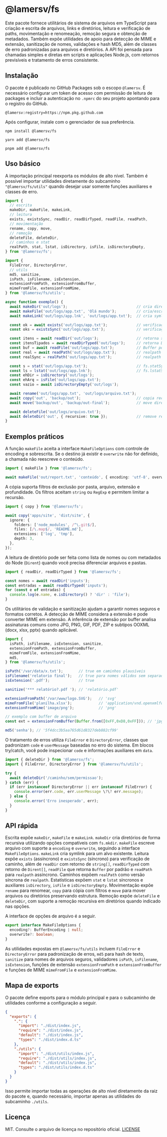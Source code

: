 # @lamersv/fs

Este pacote fornece utilitários de sistema de arquivos em TypeScript para criação e escrita de arquivos, links e diretórios, leitura e verificação de paths, movimentação e renomeação, remoção segura e obtenção de metadados. Também expõe utilidades de apoio para detecção de MIME e extensão, sanitização de nomes, validações e hash MD5, além de classes de erro padronizadas para arquivos e diretórios. A API foi pensada para chamadas simples e diretas em scripts e aplicações Node.js, com retornos previsíveis e tratamento de erros consistente.

## Instalação

O pacote é publicado no GitHub Packages sob o escopo `@lamersv`. É necessário configurar um token de acesso com permissão de leitura de packages e incluir a autenticação no `.npmrc` do seu projeto apontando para o registro do GitHub.

```
@lamersv:registry=https://npm.pkg.github.com
```

Após configurar, instale com o gerenciador de sua preferência.

```
npm install @lamersv/fs
```

```
yarn add @lamersv/fs
```

```
pnpm add @lamersv/fs
```

## Uso básico

A importação principal reexporta os módulos de alto nível. Também é possível importar utilidades diretamente do subcaminho `"@lamersv/fs/utils"` quando desejar usar somente funções auxiliares e classes de erro.

```ts
import {
  // escrita
  makeDir, makeFile, makeLink,
  // leitura
  exists, existsSync, readDir, readDirTyped, readFile, readPath,
  // movimentação
  rename, copy, move,
  // remoção
  deleteFile, deleteDir,
  // caminhos e stat
  realPath, stat, lstat, isDirectory, isFile, isDirectoryEmpty,
} from '@lamersv/fs';

import {
  FileError, DirectoryError,
  // utils
  md5, sanitize,
  isPath, isFilename, isExtension,
  extensionFromPath, extensionFromBuffer,
  mimeFromFile, extensionFromMime,
} from '@lamersv/fs/utils';

async function exemplo() {
  await makeDir('out/logs');                               // cria diretório (recursivo)
  await makeFile('out/logs/app.txt', 'Olá mundo');         // cria/escreve arquivo
  await makeLink('out/logs/app.lnk', 'out/logs/app.txt');  // cria symlink

  const ok = await exists('out/logs/app.txt');             // verificação assíncrona
  const oks = existsSync('out/logs/app.txt');              // verificação síncrona

  const itens = await readDir('out/logs');                 // retorna string[]
  const itensTipados = await readDirTyped('out/logs');     // retorna Dirent[]
  const buf = await readFile('out/logs/app.txt');          // Buffer por padrão
  const real = await readPath('out/logs/app.txt');         // realpath assíncrono
  const realSync = realPath('out/logs/app.txt');           // realpath síncrono

  const s = stat('out/logs/app.txt');                      // fs.statSync com tratamento
  const ls = lstat('out/logs/app.lnk');                    // fs.lstatSync
  const ehDir = isDirectory('out/logs');
  const ehArq = isFile('out/logs/app.txt');
  const vazio = await isDirectoryEmpty('out/logs');

  await rename('out/logs/app.txt', 'out/logs/arquivo.txt');
  await copy('out', 'backup/out');                         // copia recursiva
  await move('backup/out', 'backup/out-final');            // move diretórios/arquivos

  await deleteFile('out/logs/arquivo.txt');
  await deleteDir('out', { recursive: true });             // remove recursivamente
}
```

## Exemplos práticos

A função `makeFile` aceita a interface `MakeFileOptions` com controle de encoding e sobrescrita. Se o destino já existir e `overwrite` não for definido, a chamada não reescreve o conteúdo.

```ts
import { makeFile } from '@lamersv/fs';

await makeFile('out/report.txt', 'conteúdo', { encoding: 'utf-8', overwrite: true });
```

A cópia suporta filtros de exclusão por pasta, arquivo, extensão e profundidade. Os filtros aceitam `string` ou `RegExp` e permitem limitar a recursão.

```ts
import { copy } from '@lamersv/fs';

await copy('apps/site', 'dist/site', {
  ignore: {
    folders: ['node_modules', /^\.git$/],
    files: [/\.map$/, 'README.md'],
    extensions: ['log', 'tmp'],
    depth: 3,
  },
});
```

A leitura de diretório pode ser feita como lista de nomes ou com metadados do Node (`Dirent`) quando você precisa diferenciar arquivos e pastas.

```ts
import { readDir, readDirTyped } from '@lamersv/fs';

const nomes = await readDir('inputs');
const entradas = await readDirTyped('inputs');
for (const e of entradas) {
  console.log(e.name, e.isDirectory() ? 'dir' : 'file');
}
```

Os utilitários de validação e sanitização ajudam a garantir nomes seguros e formatos corretos. A detecção de MIME considera a extensão e pode converter MIME em extensão. A inferência de extensão por buffer analisa assinaturas comuns como JPG, PNG, GIF, PDF, ZIP e subtipos OOXML (docx, xlsx, pptx) quando aplicável.

```ts
import {
  isPath, isFilename, isExtension, sanitize,
  extensionFromPath, extensionFromBuffer,
  mimeFromFile, extensionFromMime,
  md5,
} from '@lamersv/fs/utils';

isPath('/var/data/x.txt');       // true em caminhos plausíveis
isFilename('relatorio final');   // true para nomes válidos sem separadores
isExtension('.pdf');             // true

sanitize('*** relatório?.pdf '); // 'relatório.pdf'

extensionFromPath('/var/www/logo.SVG');   // 'svg'
mimeFromFile('planilha.xlsx');            // 'application/vnd.openxmlformats-officedocument.spreadsheetml.sheet'
extensionFromMime('image/png');           // 'png'

// exemplo com buffer de arquivo
const ext = extensionFromBuffer(Buffer.from([0xFF,0xD8,0xFF])); // 'jpg' para assinatura JPEG

md5('senha'); // '5f4dcc3b5aa765d61d8327deb882cf99'
```

O tratamento de erros utiliza `FileError` e `DirectoryError`, classes que padronizam `code` e `userMessage` baseadas no erro do sistema. Em blocos try/catch, você pode inspecionar `code` e informações auxiliares em `data`.

```ts
import { deleteDir } from '@lamersv/fs';
import { FileError, DirectoryError } from '@lamersv/fs/utils';

try {
  await deleteDir('/caminho/sem/permissao');
} catch (err) {
  if (err instanceof DirectoryError || err instanceof FileError) {
    console.error(err.code, err.userMessage \?\? err.message);
  } else {
    console.error('Erro inesperado', err);
  }
}
```

## API rápida

Escrita expõe `makeDir`, `makeFile` e `makeLink`. `makeDir` cria diretórios de forma recursiva utilizando opções compatíveis com `fs.mkdir`. `makeFile` escreve arquivo com suporte a `encoding` e `overwrite`, seguindo a interface `MakeFileOptions`. `makeLink` cria symlink para um alvo existente. Leitura expõe `exists` (assíncrono) e `existsSync` (síncrono) para verificação de caminho, além de `readDir` com retorno de `string[]`, `readDirTyped` com retorno de `Dirent[]`, `readFile` que retorna `Buffer` por padrão e `readPath` para `realpath` assíncrono. Caminhos expõem `realPath` como versão síncrona de `realpath`. Estatísticas expõem `stat` e `lstat` síncronos e auxiliares `isDirectory`, `isFile` e `isDirectoryEmpty`. Movimentação expõe `rename` para renomear, `copy` para cópia com filtros e `move` para mover arquivos ou diretórios preservando estrutura. Remoção expõe `deleteFile` e `deleteDir`, com suporte a remoção recursiva em diretórios quando indicado nas opções.

A interface de opções de arquivo é a seguir.

```ts
export interface MakeFileOptions {
  encoding?: BufferEncoding | null;
  overwrite?: boolean;
}
```

As utilidades expostas em `@lamersv/fs/utils` incluem `FileError` e `DirectoryError` para padronização de erros, `md5` para hash de texto, `sanitize` para nomes de arquivos seguros, validadores `isPath`, `isFilename`, `isExtension`, funções de extensão `extensionFromPath` e `extensionFromBuffer` e funções de MIME `mimeFromFile` e `extensionFromMime`.

## Mapa de exports

O pacote define exports para o módulo principal e para o subcaminho de utilidades conforme a configuração a seguir.

```json
{
  "exports": {
    ".": {
      "import": "./dist/index.js",
      "require": "./dist/index.js",
      "default": "./dist/index.js",
      "types": "./dist/index.d.ts"
    },
    "./utils": {
      "import": "./dist/utils/index.js",
      "require": "./dist/utils/index.js",
      "default": "./dist/utils/index.js",
      "types": "./dist/utils/index.d.ts"
    }
  }
}
```

Isso permite importar todas as operações de alto nível diretamente da raiz do pacote e, quando necessário, importar apenas as utilidades do subcaminho `./utils`.

## Licença

MIT. Consulte o arquivo de licença no repositório oficial. [LICENSE](./LICENSE)
